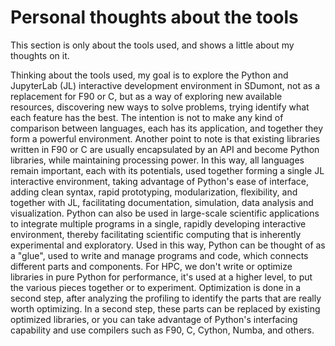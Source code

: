 # Personal thoughts about the tools

This section is only about the tools used, and shows a little about my thoughts on it.

Thinking about the tools used, my goal is to explore the Python and JupyterLab (JL) interactive development environment in SDumont, not as a replacement for F90 or C, but as a way of exploring new available resources, discovering new ways to solve problems, trying identify what each feature has the best. The intention is not to make any kind of comparison between languages, each has its application, and together they form a powerful environment. Another point to note is that existing libraries written in F90 or C are usually encapsulated by an API and become Python libraries, while maintaining processing power. In this way, all languages remain important, each with its potentials, used together forming a single JL interactive environment, taking advantage of Python's ease of interface, adding clean syntax, rapid prototyping, modularization, flexibility, and together with JL, facilitating documentation, simulation, data analysis and visualization. Python can also be used in large-scale scientific applications to integrate multiple programs in a single, rapidly developing interactive environment, thereby facilitating scientific computing that is inherently experimental and exploratory. Used in this way, Python can be thought of as a "glue", used to write and manage programs and code, which connects different parts and components. For HPC, we don't write or optimize libraries in pure Python for performance, it's used at a higher level, to put the various pieces together or to experiment. Optimization is done in a second step, after analyzing the profiling to identify the parts that are really worth optimizing. In a second step, these parts can be replaced by existing optimized libraries, or you can take advantage of Python's interfacing capability and use compilers such as F90, C, Cython, Numba, and others.
